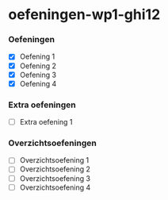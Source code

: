 # oefeningen-wp1-ghi12

### Oefeningen
- [x] Oefening 1
- [x] Oefening 2
- [x] Oefening 3
- [x] Oefening 4

### Extra oefeningen
- [ ] Extra oefening 1

### Overzichtsoefeningen
- [ ] Overzichtsoefening 1
- [ ] Overzichtsoefening 2
- [ ] Overzichtsoefening 3
- [ ] Overzichtsoefening 4
